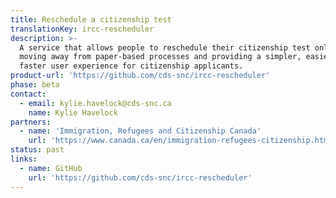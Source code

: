 ```yaml
---
title: Reschedule a citizenship test
translationKey: ircc-rescheduler
description: >-
  A service that allows people to reschedule their citizenship test online,
  moving away from paper-based processes and providing a simpler, easier and
  faster user experience for citizenship applicants.
product-url: 'https://github.com/cds-snc/ircc-rescheduler'
phase: beta
contact:
  - email: kylie.havelock@cds-snc.ca
    name: Kylie Havelock
partners:
  - name: 'Immigration, Refugees and Citizenship Canada'
    url: 'https://www.canada.ca/en/immigration-refugees-citizenship.html'
status: past
links:
  - name: GitHub
    url: 'https://github.com/cds-snc/ircc-rescheduler'
---
```


